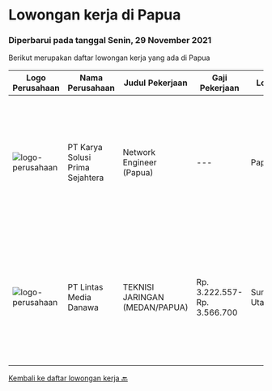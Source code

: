 
  # Lowongan kerja di Papua

  ### Diperbarui pada tanggal Senin, 29 November 2021

  Berikut merupakan daftar lowongan kerja yang ada di Papua

  |Logo Perusahaan | Nama Perusahaan | Judul Pekerjaan | Gaji Pekerjaan | Lokasi | Deskripsi | Tanggal diunggah | Pranala |
  | -------------- | --------------- | --------------- | --------- | --------- | -------------- | ------- | ----------- |
  |![logo-perusahaan](https://image-service-cdn.seek.com.au/bb0f2c313297f2db3d497466b95d7da85644edc0/ee4dce1061f3f616224767ad58cb2fc751b8d2dc)|PT Karya Solusi Prima Sejahtera|Network Engineer (Papua)|---|Papua|Kualifikasi: Usia maksimal 35 tahun Pendidikan minimal D3/S1 jurusan Teknik Telekomunikasi Memahami konsep OSI layer &amp; protokol komunikasi data...|Kamis, 25 November 2021|https://www.jobstreet.co.id/id/job/network-engineer-papua-3701543?token=0~233332c6-56a7-4d05-a8d4-40b1cb69f57e&sectionRank=1&jobId=jobstreet-id-job-3701543|
|![logo-perusahaan](https://image-service-cdn.seek.com.au/4cc5b4edd8a09fb41741a122f57ee79a81b9a89e/ee4dce1061f3f616224767ad58cb2fc751b8d2dc)|PT Lintas Media Danawa|TEKNISI JARINGAN (MEDAN/PAPUA)|Rp. 3.222.557-Rp. 3.566.700|Sumatera Utara|Kualifikasi: Usia maksimum saat melamar adalah 26 tahun Lulusan SMK/D3/S1 (Teknik elektro, informatika, ilmu computer) dan sejenisnya Minimal memiliki...|Jumat, 05 November 2021|https://www.jobstreet.co.id/id/job/teknisi-jaringan-medan-papua-3680160?token=0~233332c6-56a7-4d05-a8d4-40b1cb69f57e&sectionRank=2&jobId=jobstreet-id-job-3680160|


  [Kembali ke daftar lowongan kerja 🔙](../README.md#daftar-lowongan-kerja)
  